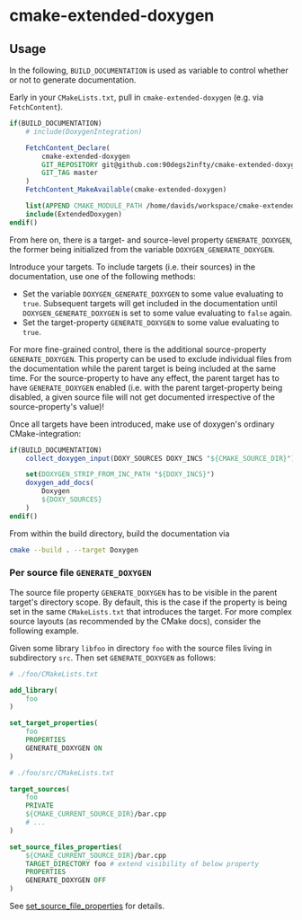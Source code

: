 # cmake-extended-doxygen

## Usage

In the following, `BUILD_DOCUMENTATION` is used as variable to control whether or not to generate documentation.

Early in your `CMakeLists.txt`, pull in `cmake-extended-doxygen` (e.g. via `FetchContent`).

```cmake
if(BUILD_DOCUMENTATION)
    # include(DoxygenIntegration)

    FetchContent_Declare(
        cmake-extended-doxygen
        GIT_REPOSITORY git@github.com:90degs2infty/cmake-extended-doxygen.git
        GIT_TAG master
    )
    FetchContent_MakeAvailable(cmake-extended-doxygen)

    list(APPEND CMAKE_MODULE_PATH /home/davids/workspace/cmake-extended-doxygen/cmake)
    include(ExtendedDoxygen)
endif()
```

From here on, there is a target- and source-level property `GENERATE_DOXYGEN`, the former being initialized from the variable `DOXYGEN_GENERATE_DOXYGEN`.

Introduce your targets.
To include targets (i.e. their sources) in the documentation, use one of the following methods:

- Set the variable `DOXYGEN_GENERATE_DOXYGEN` to some value evaluating to `true`.
  Subsequent targets will get included in the documentation until `DOXYGEN_GENERATE_DOXYGEN` is set to some value evaluating to `false` again.
- Set the target-property `GENERATE_DOXYGEN` to some value evaluating to `true`.

For more fine-grained control, there is the additional source-property `GENERATE_DOXYGEN`.
This property can be used to exclude individual files from the documentation while the parent target is being included at the same time.
For the source-property to have any effect, the parent target has to have `GENERATE_DOXYGEN` enabled (i.e. with the parent target-property being disabled, a given source file will not get documented irrespective of the source-property's value)!

Once all targets have been introduced, make use of doxygen's ordinary CMake-integration:

```cmake
if(BUILD_DOCUMENTATION)
    collect_doxygen_input(DOXY_SOURCES DOXY_INCS "${CMAKE_SOURCE_DIR}")

    set(DOXYGEN_STRIP_FROM_INC_PATH "${DOXY_INCS}")
    doxygen_add_docs(
        Doxygen
        ${DOXY_SOURCES}
    )
endif()
```

From within the build directory, build the documentation via

```bash
cmake --build . --target Doxygen
```

### Per source file `GENERATE_DOXYGEN`

The source file property `GENERATE_DOXYGEN` has to be visible in the parent target's directory scope.
By default, this is the case if the property is being set in the same `CMakeLists.txt` that introduces the target.
For more complex source layouts (as recommended by the CMake docs), consider the following example.

Given some library `libfoo` in directory `foo` with the source files living in subdirectory `src`.
Then set `GENERATE_DOXYGEN` as follows:

```cmake
# ./foo/CMakeLists.txt

add_library(
    foo
)

set_target_properties(
    foo
    PROPERTIES
    GENERATE_DOXYGEN ON
)
```

```cmake
# ./foo/src/CMakeLists.txt

target_sources(
    foo
    PRIVATE
    ${CMAKE_CURRENT_SOURCE_DIR}/bar.cpp
    # ...
)

set_source_files_properties(
    ${CMAKE_CURRENT_SOURCE_DIR}/bar.cpp
    TARGET_DIRECTORY foo # extend visibility of below property
    PROPERTIES
    GENERATE_DOXYGEN OFF
)
```

See [set_source_file_properties](https://cmake.org/cmake/help/latest/command/set_source_files_properties.html) for details.